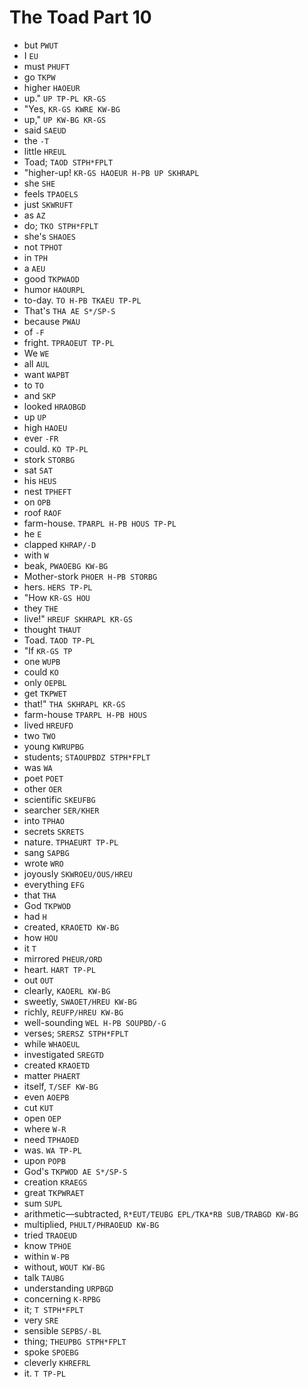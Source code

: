 # The Toad Part 10

* but `PWUT`
* I `EU`
* must `PHUFT`
* go `TKPW`
* higher `HAOEUR`
* up." `UP TP-PL KR-GS`
* "Yes, `KR-GS KWRE KW-BG`
* up," `UP KW-BG KR-GS`
* said `SAEUD`
* the `-T`
* little `HREUL`
* Toad; `TAOD STPH*FPLT`
* "higher-up! `KR-GS HAOEUR H-PB UP SKHRAPL`
* she `SHE`
* feels `TPAOELS`
* just `SKWRUFT`
* as `AZ`
* do; `TKO STPH*FPLT`
* she's `SHAOES`
* not `TPHOT`
* in `TPH`
* a `AEU`
* good `TKPWAOD`
* humor `HAOURPL`
* to-day. `TO H-PB TKAEU TP-PL`
* That's `THA AE S*/SP-S`
* because `PWAU`
* of `-F`
* fright. `TPRAOEUT TP-PL`
* We `WE`
* all `AUL`
* want `WAPBT`
* to `TO`
* and `SKP`
* looked `HRAOBGD`
* up `UP`
* high `HAOEU`
* ever `-FR`
* could. `KO TP-PL`
* stork `STORBG`
* sat `SAT`
* his `HEUS`
* nest `TPHEFT`
* on `OPB`
* roof `RAOF`
* farm-house. `TPARPL H-PB HOUS TP-PL`
* he `E`
* clapped `KHRAP/-D`
* with `W`
* beak, `PWAOEBG KW-BG`
* Mother-stork `PHOER H-PB STORBG`
* hers. `HERS TP-PL`
* "How `KR-GS HOU`
* they `THE`
* live!" `HREUF SKHRAPL KR-GS`
* thought `THAUT`
* Toad. `TAOD TP-PL`
* "If `KR-GS TP`
* one `WUPB`
* could `KO`
* only `OEPBL`
* get `TKPWET`
* that!" `THA SKHRAPL KR-GS`
* farm-house `TPARPL H-PB HOUS`
* lived `HREUFD`
* two `TWO`
* young `KWRUPBG`
* students; `STAOUPBDZ STPH*FPLT`
* was `WA`
* poet `POET`
* other `OER`
* scientific `SKEUFBG`
* searcher `SER/KHER`
* into `TPHAO`
* secrets `SKRETS`
* nature. `TPHAEURT TP-PL`
* sang `SAPBG`
* wrote `WRO`
* joyously `SKWROEU/OUS/HREU`
* everything `EFG`
* that `THA`
* God `TKPWOD`
* had `H`
* created, `KRAOETD KW-BG`
* how `HOU`
* it `T`
* mirrored `PHEUR/ORD`
* heart. `HART TP-PL`
* out `OUT`
* clearly, `KAOERL KW-BG`
* sweetly, `SWAOET/HREU KW-BG`
* richly, `REUFP/HREU KW-BG`
* well-sounding `WEL H-PB SOUPBD/-G`
* verses; `SRERSZ STPH*FPLT`
* while `WHAOEUL`
* investigated `SREGTD`
* created `KRAOETD`
* matter `PHAERT`
* itself, `T/SEF KW-BG`
* even `AOEPB`
* cut `KUT`
* open `OEP`
* where `W-R`
* need `TPHAOED`
* was. `WA TP-PL`
* upon `POPB`
* God's `TKPWOD AE S*/SP-S`
* creation `KRAEGS`
* great `TKPWRAET`
* sum `SUPL`
* arithmetic—subtracted, `R*EUT/TEUBG EPL/TKA*RB SUB/TRABGD KW-BG`
* multiplied, `PHULT/PHRAOEUD KW-BG`
* tried `TRAOEUD`
* know `TPHOE`
* within `W-PB`
* without, `WOUT KW-BG`
* talk `TAUBG`
* understanding `URPBGD`
* concerning `K-RPBG`
* it; `T STPH*FPLT`
* very `SRE`
* sensible `SEPBS/-BL`
* thing; `THEUPBG STPH*FPLT`
* spoke `SPOEBG`
* cleverly `KHREFRL`
* it. `T TP-PL`
